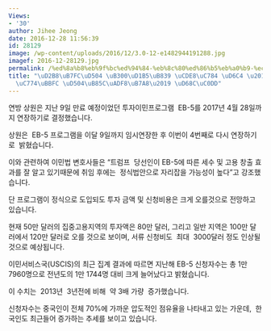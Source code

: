 ```yaml
---
Views:
- '30'
author: Jihee Jeong
date: 2016-12-28 11:56:39
id: 28129
image: /wp-content/uploads/2016/12/3.0-12-e1482944191288.jpg
imagef: 2016-12-28129.jpg
permalink: /%ed%8a%b8%eb%9f%bc%ed%94%84-%eb%8c%80%ed%86%b5%eb%a0%b9-%ec%b7%a8%ec%9e%84-%ed%9b%84-%ed%88%ac%ec%9e%90%ec%9d%b4%eb%af%bc-%ed%94%84%eb%a1%9c%ea%b7%b8%eb%9e%a8-%ed%9a%8c%ec%83%9d/
title: "\uD2B8\uB7FC\uD504 \uB300\uD1B5\uB839 \uCDE8\uC784 \uD6C4 \u2018\uD22C\uC790\
  \uC774\uBBFC \uD504\uB85C\uADF8\uB7A8\u2019 \uD68C\uC0DD"
---
```


연방 상원은 지난 9일 만료 예정이었던 투자이민프로그램  EB-5를 2017년 4월 28일까지 연장하기로 결정했습니다.

상원은  EB-5 프로그램을 이달 9일까지 임시연장한 후 이번이 4번째로 다시 연장하기로  밝혔습니다.

이와 관련하여 이민법 변호사들은 “트럼프  당선인이 EB-5에 따른 세수 및 고용 창출 효과를 잘 알고 있기때문에 취임 후에는  정식법안으로 자리잡을 가능성이 높다”고 강조했습니다.

단 프로그램이 정식으로 도입되도 투자 금액 및 신청비용은 크게 오를것으로 전망하고 있습니다.

현재 50만 달러의 집중고용지역의 투자액은 80만 달러, 그리고 일반 지역은 100만 달러에서 120만 달러로 오를 것으로 보이며, 서류 신청비도  최대  3000달러 정도 인상될 것으로 예상됩니다.

이민서비스국(USCIS)의 최근 집계 결과에 따르면 지난해 EB-5 신청자수는 총 1만 7960명으로 전년도의 1만 1744명 대비 크게 늘어났다고 밝혔습니다.

이 수치는  2013년  3년전에 비해  약 3배 가량  증가했습니다.

신청자수는 중국인이 전체 70%에 가까운 압도적인 점유율을 나타내고 있는 가운데,  한국인도 최근들어 증가하는 추세를 보이고 있습니다.